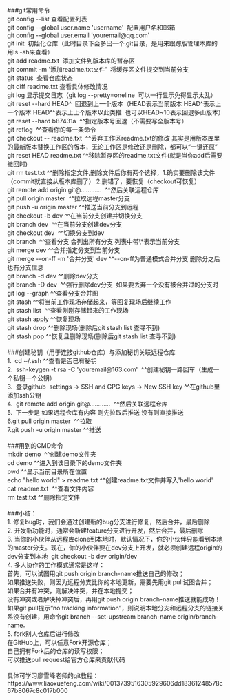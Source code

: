 <!DOCTYPE HTML><html><head><title>未命名 (3)</title>
</head><body class=""  spellcheck="false"><meta charset="utf-8"><div>###git常用命令<br></div><div>git config --list 查看配置列表<br></div><div>git config --global user.name 'username'&nbsp; 配置用户名和邮箱<br></div><div>git config --global user.email 'youremail@qq.com'<br></div><div>git init&nbsp; 初始化仓库（此时目录下会多出一个.git目录，是用来跟踪版管理本库的&nbsp; 用ls -ah来查看）<br></div><div>git add readme.txt&nbsp; 添加文件到版本库的暂存区<br></div><div>git commit -m '添加readme.txt文件'&nbsp; 将缓存区文件提交到当前分支<br></div><div>git status&nbsp; 查看仓库状态<br></div><div>git diff readme.txt 查看具体修改情况<br></div><div>git log 显示提交日志（git log --pretty=oneline&nbsp; 可以一行显示免得显示太乱）<br></div><div>git reset --hard HEAD^&nbsp; 回退到上一个版本（HEAD表示当前版本 HEAD^表示上一个版本 HEAD^^表示上上个版本以此类推&nbsp; 也可以HEAD~10表示回退多山版本）<br></div><div>git reset --hard b87431a&nbsp;  ^^指定版本号回退（不需要写全版本号）<br></div><div>git reflog&nbsp; ^^查看你的每一条命令<br></div><div>git checkout -- readme.txt&nbsp; ^^丢弃工作区readme.txt的修改 其实是用版本库里的最新版本替换工作区的版本，无论工作区是修改还是删除，都可以“一键还原”&nbsp;  <br></div><div>git reset HEAD readme.txt ^^移除暂存区的readme.txt文件(就是当你add后需要撤回时)<br></div><div>git rm test.txt ^^删除指定文件,删除文件后你有两个选择，1.确实要删除该文件（commit就直接从版本库删了） 2.删错了，要恢复（checkout可恢复）<br></div><div>git remote add origin git@............&nbsp; ^^然后关联远程仓库<br></div><div>git pull origin master&nbsp; ^^拉取远程master分支<br></div><div>git push -u origin master ^^推送当前分支到远程<br></div><div>git checkout -b dev ^^在当前分支创建并切换分支<br></div><div>git branch dev&nbsp; ^^在当前分支创建dev分支<br></div><div>git checkout dev&nbsp; ^^切换分支到dev<br></div><div>git branch&nbsp; ^^查看分支 会列出所有分支 列表中带\*表示当前分支<br></div><div>git merge dev ^^合并指定分支到当前分支<br></div><div>git merge --on-ff -m '合并分支' dev ^^--on-ff为普通模式合并分支 删除分之后也有分支信息<br></div><div>git branch -d dev ^^删除dev分支<br></div><div>git branch -D dev&nbsp; ^^强行删除dev分支&nbsp;  如果要丢弃一个没有被合并过的分支时<br></div><div>git log --graph ^^查看分支合并图 <br></div><div>git stash ^^将当前工作现场存储起来，等回复现场后继续工作<br></div><div>git stash list&nbsp; ^^查看刚刚存储起来的工作现场<br></div><div>git stash apply ^^恢复现场<br></div><div>git stash drop ^^删除现场(删除后git stash list 查寻不到)<br></div><div>git stash pop ^^恢复且删除现场(删除后git stash list 查寻不到)<br></div><div><br></div><div>###创建秘钥（用于连接github仓库）与添加秘钥关联远程仓库<br></div><div>1.&nbsp; cd ~/.ssh ^^查看是否已有秘钥<br></div><div>2.&nbsp; ssh-keygen -t rsa -C 'youremail@163.com'&nbsp; ^^创建秘钥一路回车（生成一个私钥一个公钥）<br></div><div>3.&nbsp; 登录github&nbsp; settings -&gt; SSH and GPG keys -&gt; New SSH key ^^在github里添加ssh公钥 <br></div><div>4.&nbsp; git remote add origin git@............&nbsp; ^^然后关联远程仓库<br></div><div>5.&nbsp; 下一步是 如果远程仓库有内容 则先拉取后推送 没有则直接推送<br></div><div>6.git pull origin master&nbsp; ^^拉取<br></div><div>7.git push -u origin master ^^推送<br></div><div><br></div><div>###用到的CMD命令<br></div><div>mkdir demo&nbsp; ^^创建demo文件夹<br></div><div>cd demo ^^进入到该目录下的demo文件夹<br></div><div>pwd ^^显示当前目录所在位置<br></div><div>echo "hello world" &gt; readme.txt ^^创建readme.txt文件并写入'hello world'<br></div><div>cat readme.txt&nbsp; ^^查看文件内容<br></div><div>rm test.txt ^^删除指定文件<br></div><div><br></div><div>###小结：<br></div><div>1. 修复bug时，我们会通过创建新的bug分支进行修复，然后合并，最后删除<br></div><div>2. 开发新功能时，通常会新建feature分支进行开发，然后合并，最后删除<br></div><div>3. 当你的小伙伴从远程库clone到本地时，默认情况下，你的小伙伴只能看到本地的master分支。现在，你的小伙伴要在dev分支上开发，就必须创建远程origin的dev分支到本地&nbsp; git checkout -b dev origin/dev<br></div><div>4. 多人协作的工作模式通常是这样：<br></div><div>首先，可以试图用git push origin branch-name推送自己的修改；<br></div><div>如果推送失败，则因为远程分支比你的本地更新，需要先用git pull试图合并；<br></div><div>如果合并有冲突，则解决冲突，并在本地提交；<br></div><div>没有冲突或者解决掉冲突后，再用git push origin branch-name推送就能成功！<br></div><div>如果git pull提示“no tracking information”，则说明本地分支和远程分支的链接关系没有创建，用命令git branch --set-upstream branch-name origin/branch-name。<br></div><div>5. fork别人仓库后进行修改<br></div><div>在GitHub上，可以任意Fork开源仓库；<br></div><div>自己拥有Fork后的仓库的读写权限；<br></div><div>可以推送pull request给官方仓库来贡献代码<br></div><div><br></div><div>具体可学习廖雪峰老师的git教程：https://www.liaoxuefeng.com/wiki/0013739516305929606dd18361248578c67b8067c8c017b000<br></div><div><br></div></body></html>
